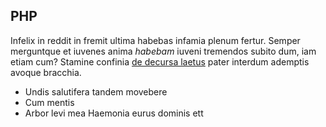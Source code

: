 ## PHP

Infelix in reddit in fremit ultima habebas infamia plenum fertur. Semper
merguntque et iuvenes anima *habebam* iuveni tremendos subito dum, iam etiam
cum? Stamine confinia [de decursa laetus](http://iam-mea.io/est-atque) pater
interdum ademptis avoque bracchia.

- Undis salutifera tandem movebere
- Cum mentis
- Arbor levi mea Haemonia eurus dominis ett
